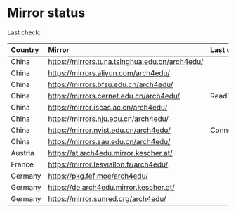 <script src="./time.js"></script>
# Mirror status
Last check: <script type="text/javascript">localize(1748056212.39625);</script>

|Country|Mirror|Last update|
|:------|:-----|:----------|
|China|https://mirrors.tuna.tsinghua.edu.cn/arch4edu/|<script type="text/javascript">localize(1748025854);</script>|
|China|https://mirrors.aliyun.com/arch4edu/|<script type="text/javascript">localize(1748025854);</script>|
|China|https://mirrors.bfsu.edu.cn/arch4edu/|<script type="text/javascript">localize(1747983010);</script>|
|China|https://mirrors.cernet.edu.cn/arch4edu/|ReadTimeout|
|China|https://mirror.iscas.ac.cn/arch4edu/|<script type="text/javascript">localize(1748025854);</script>|
|China|https://mirrors.nju.edu.cn/arch4edu/|<script type="text/javascript">localize(1747983010);</script>|
|China|https://mirror.nyist.edu.cn/arch4edu/|ConnectionError|
|China|https://mirrors.sau.edu.cn/arch4edu/|<script type="text/javascript">localize(1731653531);</script>|
|Austria|https://at.arch4edu.mirror.kescher.at/|<script type="text/javascript">localize(1748025854);</script>|
|France|https://mirror.lesviallon.fr/arch4edu/|<script type="text/javascript">localize(1748025854);</script>|
|Germany|https://pkg.fef.moe/arch4edu/|<script type="text/javascript">localize(1748025854);</script>|
|Germany|https://de.arch4edu.mirror.kescher.at/|<script type="text/javascript">localize(1748025854);</script>|
|Germany|https://mirror.sunred.org/arch4edu/|<script type="text/javascript">localize(1748025854);</script>|

<script src="./tablefilter/tablefilter.js"></script>
<script src="./table.js"></script>